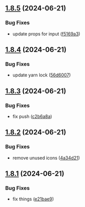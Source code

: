 ## [1.8.5](https://github.com/hattaalfaritzy/hzy-ui/compare/v1.8.4...v1.8.5) (2024-06-21)


### Bug Fixes

* update props for input ([f5169a3](https://github.com/hattaalfaritzy/hzy-ui/commit/f5169a3904eefa00e966f200776c67961f267eb8))



## [1.8.4](https://github.com/hattaalfaritzy/hzy-ui/compare/v1.8.3...v1.8.4) (2024-06-21)


### Bug Fixes

* update yarn lock ([56d6007](https://github.com/hattaalfaritzy/hzy-ui/commit/56d6007cd8507aba61f1c34f91f4ee21e203588d))



## [1.8.3](https://github.com/hattaalfaritzy/hzy-ui/compare/v1.8.2...v1.8.3) (2024-06-21)


### Bug Fixes

* fix push ([c2b6a8a](https://github.com/hattaalfaritzy/hzy-ui/commit/c2b6a8a90ead98dbf8f1fe3bc31e57c06d6e60e3))



## [1.8.2](https://github.com/hattaalfaritzy/hzy-ui/compare/v1.8.1...v1.8.2) (2024-06-21)


### Bug Fixes

* remove unused icons ([4a34d21](https://github.com/hattaalfaritzy/hzy-ui/commit/4a34d21428b89027d5ad6374152aad4fdbca7703))



## [1.8.1](https://github.com/hattaalfaritzy/hzy-ui/compare/v1.8.0...v1.8.1) (2024-06-21)


### Bug Fixes

* fix things ([e21bae9](https://github.com/hattaalfaritzy/hzy-ui/commit/e21bae9147204254c5daa6b21d708a30736bb1f5))



